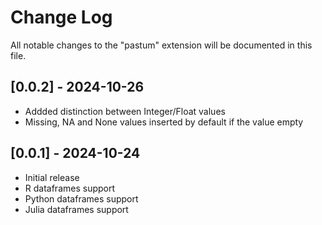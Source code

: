 # Change Log

All notable changes to the "pastum" extension will be documented in this file.

<!-- Check [Keep a Changelog](http://keepachangelog.com/) for recommendations on how to structure this file. -->

## [0.0.2] - 2024-10-26

- Addded distinction between Integer/Float values
- Missing, NA and None values inserted by default if the value empty

## [0.0.1] - 2024-10-24

- Initial release
- R dataframes support
- Python dataframes support
- Julia dataframes support
